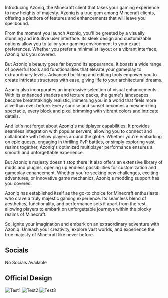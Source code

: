 Introducing Azoniq, the Minecraft client that takes your gaming experience to new heights of majesty. Azoniq is a true gem among Minecraft clients, offering a plethora of features and enhancements that will leave you spellbound.

From the moment you launch Azoniq, you'll be greeted by a visually stunning and intuitive user interface. Its sleek design and customizable options allow you to tailor your gaming environment to your exact preferences. Whether you prefer a minimalist layout or a vibrant interface, Azoniq has you covered.

But Azoniq's beauty goes far beyond its appearance. It boasts a wide range of powerful tools and functionalities that elevate your gameplay to extraordinary levels. Advanced building and editing tools empower you to create intricate structures with ease, giving life to your architectural dreams.

Azoniq also incorporates an impressive selection of visual enhancements. With its enhanced shaders and texture packs, the game's landscapes become breathtakingly realistic, immersing you in a world that feels more alive than ever before. Every sunrise and sunset becomes a mesmerizing spectacle, every block and pixel brimming with vibrant colors and intricate details.

And let's not forget about Azoniq's multiplayer capabilities. It provides seamless integration with popular servers, allowing you to connect and collaborate with fellow players around the globe. Whether you're embarking on epic quests, engaging in thrilling PvP battles, or simply exploring vast realms together, Azoniq's optimized multiplayer performance ensures a smooth and unforgettable experience.

But Azoniq's majesty doesn't stop there. It also offers an extensive library of mods and plugins, opening up endless possibilities for customization and gameplay enhancement. Whether you're seeking new challenges, exciting adventures, or innovative game mechanics, Azoniq's modding support has you covered.

Azoniq has established itself as the go-to choice for Minecraft enthusiasts who crave a truly majestic gaming experience. Its seamless blend of aesthetics, functionality, and performance sets it apart from the rest, allowing players to embark on unforgettable journeys within the blocky realms of Minecraft.

So, ignite your imagination and embark on an extraordinary adventure with Azoniq. Unleash your creativity, explore vast worlds, and experience the true majesty of Minecraft like never before.

## Socials

No Socials Available

## Official Design

![Test1](https://i.ibb.co/5cXF7Vd/Screenshot-30.png)
![Test2](https://i.ibb.co/TT9T5p0/Azo-Client-v-Alpha-02-06-2021-22-15-50.png)
![Test3](https://i.ibb.co/y8qfSq5/Screenshot-12.png)
